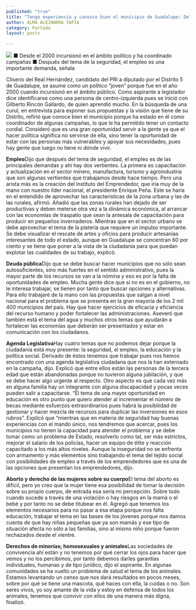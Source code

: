 ```yaml
---
published: "true"
title: "Tengo experiencia y conozco bien el municipio de Guadalupe: Del Real"
author: ALMA ALEJANDRA TAPIA
category: Portada
layout: posts

---
```


![](http://i.imgur.com/rTcu4c2m.jpg)
■ Desde el 2000 incursionó en el ámbito político y ha coordinado campañas
■ Después del tema de la seguridad, el empleo es una importante demanda, señala

Cliserio del Real Hernández, candidato del PRI a diputado por el Distrito 5 de Guadalupe, se asume como un político “joven” porque fue en el año 2000 cuando incursionó en el ámbito público. Como aspirante a legislador dice identificarse como una persona de centro-izquierda pues se inició con Gilberto Rincón Gallardo, de quien aprendió mucho.
En la búsqueda de una curul, en entrevista para exponer sus propuestas y la visión que tiene de su Distrito, refirió que conoce bien el municipio porque ha estado en él como coordinador de algunas campañas, lo que le ha permitido tener un contacto cordial.
Consideró que es una gran oportunidad servir a la gente ya que el hacer política significa no servirse de ella, sino tener la oportunidad de estar con las personas más vulnerables y apoyar sus necesidades, pues hay gente que luego no tiene ni dónde vivir.

**Empleo**Dijo que después del tema de seguridad, el empleo es de las principales demandas y ahí hay dos vertientes. La primera es capacitación y actualización en el sector minero, manufactura, turismo y agroindustria que son algunas vertientes que trabajamos desde hace tiempo.
Pero una arista más es la creación del Instituto del Emprendedor, que iría muy de la mano con nuestro líder nacional, el presidente Enrique Peña. Este se haría en el entendido de aprovechar las características de la zona urbana y las de las rurales, afirmó.
Añadió que las zonas rurales han dejado de ser productivas y deben meterse otra vez a la dinámica económica, al arrancar con las economías de traspatio que sean la antesala de capacitación para producir en pequeños invernaderos. 
Mientras que en el sector urbano se debe aprovechar el tema de la platería que requiere un impulso importante. Se debe visualizar el rescate de artes y oficios para producir artesanías interesantes de todo el estado, aunque en Guadalupe se concentran 60 por ciento y se tiene que poner a la vista de la ciudadanía para que puedan explotar las cualidades de su trabajo, explicó.

**Deuda pública**Dijo que se debe buscar hacer municipios que no sólo sean autosuficientes, sino más fuertes en el sentido administrativo, pues la mayor parte de los recursos se van a la nómina y eso es por la falta de oportunidades de empleo. Mucha gente dice que si no es en el gobierno, no le interesa trabajar, se tienen por tanto que buscar opciones y alternativas.
Para ello trabajaré de la mano con las propuestas que salgan a nivel nacional para el problema que se presenta en la gran mayoría de los 2 mil 400 municipios del país. Hay que hacer ejercicios de eficacia y eficiencia del recurso humano y poder fortalecer las administraciones.
Aseveró que también está el tema del agua y muchos otros temas que ayudarán a fortalecer las economías que deberán ser presentados y estar en comunicación con los ciudadanos.

**Agenda Legislativa**Hay cuatro temas que no podemos dejar porque la ciudadanía está muy presente: la seguridad, el empleo, la educación y la política social. Derivado de éstos tenemos que trabajar pues nos hemos encontrado con una agenda legislativa ciudadana que nos la han externado en la campaña, dijo. 
Explicó que entre ellos están las personas de la tercera edad que están abandonadas porque no tuvieron alguna jubilación, y que se debe hacer algo urgente al respecto. Otro aspecto es que cada vez más en alguna familia hay un integrante con alguna discapacidad y pocas veces pueden salir a capacitarse.
“El tema de una mayor oportunidad en educación es otro punto que quiero atender al incrementar el número de becas mediante esfuerzos extraordinarios pues habrá la posibilidad de gestionar y hacer mezcla de recursos para duplicar las inversiones en esos rubros”.
Explicó que “mientras que en materia de seguridad hay buenas experiencias con el mando único, nos tendremos que acercar, pues los municipios no tienen la capacidad para atender el problema y se debe tomar como un problema de Estado, resolverlo como tal, ser más estrictos, mejorar el salario de los policías, hacer un equipo de élite y reacción capacitado a los más altos niveles.
Aunque la inseguridad no se enfrenta con armamento y más elementos sino trabajando el tema del tejido social con posibilidades de empleo a través de los emprendedores que es una de las opciones que presentan los emprendedores, dijo. 

**Aborto y derecho de las mujeres sobre su cuerpo**El tema del aborto es difícil, pero yo creo que la mujer tiene esa posibilidad de tomar la decisión sobre su propio cuerpo, de entrada esa sería mi percepción. Sobre todo cuando sucede a través de una violación o hay riesgos en la mamá o el bebé y por tanto no se debe titubear en él.
Agregó que tenemos los elementos necesarios para no pasar a esa etapa porque nos falta educación, trabajar el tema en las bases de los jóvenes porque nos damos cuenta de que hay niñas pequeñas que ya son mamás y ese tipo de situación afecta no sólo a las familias, sino al mismo niño porque fueron rechazados desde el vientre.

**Derechos de minorías; homosexuales y animales**Las sociedades de convivencia ahí están y no tenemos por qué cerrar los ojos para hacer que vemos y no los percibimos, por tanto debemos darles garantías individuales, humanas y de tipo jurídico, dijo el aspirante.
En algunas comunidades se ha vuelto un problema de salud el tema de los animales. Estamos levantando un censo que nos dará resultados en pocos meses, sobre por qué se tiene una mascota, qué haces con ella, la cuidas o no. Son seres vivos, yo soy amante de la vida y estoy en defensa de todos los animales, tenemos que convivir con ellos de una manera más digna, finalizó.
